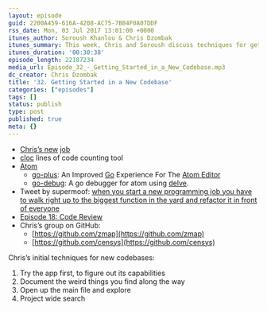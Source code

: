 ```yaml
---
layout: episode
guid: 2200A459-616A-4208-AC75-7B84F0A07DDF
rss_date: Mon, 03 Jul 2017 13:01:00 +0000
itunes_author: Soroush Khanlou & Chris Dzombak
itunes_summary: This week, Chris and Soroush discuss techniques for getting started in an unfamiliar codebase.
itunes_duration: '00:30:38'
episode_length: 22187234
media_url: Episode_32_-_Getting_Started_in_a_New_Codebase.mp3
dc_creator: Chris Dzombak
title: '32. Getting Started in a New Codebase'
categories: ["episodes"]
tags: []
status: publish
type: post
published: true
meta: {}
---
```

- [Chris’s new](http://security.engin.umich.edu/) [job](http://security.engin.umich.edu/)
- [cloc](http://cloc.sourceforge.net/) lines of code counting tool
- [Atom](https://atom.io/)
	- [go-plus](https://atom.io/packages/go-plus): An Improved [Go](https://www.golang.org/) Experience For The [Atom Editor](https://atom.io/)
	- [go-debug](https://atom.io/packages/go-debug): A go debugger for atom using [delve](https://github.com/derekparker/delve).
- Tweet by supermoof: [when you start a new programming job you have to walk right up to the biggest function in the yard and refactor it in front of everyone](https://twitter.com/supermoof/status/478322429257715712)
- [Episode 18: Code Review](https://fatalerror.fm/episodes/2017/2/20/18-code-review)
- Chris’s group on GitHub:
	- [https://github.com/zmap](https://github.com/zmap)
	- [https://github.com/censys](https://github.com/censys)

Chris’s initial techniques for new codebases:

1. Try the app first, to figure out its capabilities
2. Document the weird things you find along the way
3. Open up the main file and explore
4. Project wide search
